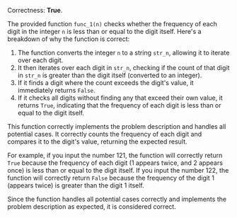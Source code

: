 Correctness: **True**.

The provided function `func_1(n)` checks whether the frequency of each digit in the integer `n` is less than or equal to the digit itself. Here's a breakdown of why the function is correct:

1. The function converts the integer `n` to a string `str_n`, allowing it to iterate over each digit.
2. It then iterates over each digit in `str_n`, checking if the count of that digit in `str_n` is greater than the digit itself (converted to an integer).
3. If it finds a digit where the count exceeds the digit's value, it immediately returns `False`.
4. If it checks all digits without finding any that exceed their own value, it returns `True`, indicating that the frequency of each digit is less than or equal to the digit itself.

This function correctly implements the problem description and handles all potential cases. It correctly counts the frequency of each digit and compares it to the digit's value, returning the expected result. 

For example, if you input the number 121, the function will correctly return `True` because the frequency of each digit (1 appears twice, and 2 appears once) is less than or equal to the digit itself. If you input the number 122, the function will correctly return `False` because the frequency of the digit 1 (appears twice) is greater than the digit 1 itself.

Since the function handles all potential cases correctly and implements the problem description as expected, it is considered correct.